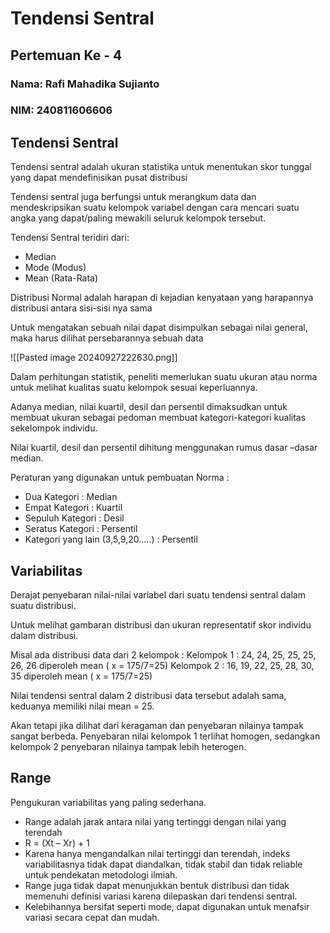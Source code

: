 # Tendensi Sentral
## Pertemuan Ke - 4 

### Nama: Rafi Mahadika Sujianto
### NIM: 240811606606




## Tendensi Sentral
Tendensi sentral adalah ukuran statistika untuk menentukan skor tunggal yang dapat mendefinisikan pusat distribusi

Tendensi sentral juga berfungsi untuk merangkum data dan mendeskripsikan suatu kelompok variabel dengan cara mencari suatu angka yang dapat/paling mewakili seluruk kelompok tersebut.

Tendensi Sentral teridiri dari:
- Median
- Mode (Modus)
- Mean (Rata-Rata)

Distribusi Normal adalah harapan di kejadian kenyataan yang harapannya distribusi antara sisi-sisi nya sama

Untuk mengatakan sebuah nilai dapat disimpulkan sebagai nilai general, maka harus dilihat persebarannya sebuah data

![[Pasted image 20240927222630.png]]



Dalam perhitungan statistik, peneliti memerlukan suatu ukuran atau norma untuk melihat kualitas suatu kelompok sesuai keperluannya.

Adanya median, nilai kuartil, desil dan persentil dimaksudkan untuk membuat ukuran sebagai pedoman membuat kategori-kategori kualitas sekelompok individu. 

Nilai kuartil, desil dan persentil dihitung menggunakan rumus dasar –dasar median.

Peraturan yang digunakan untuk pembuatan Norma :
- Dua Kategori : Median
- Empat Kategori : Kuartil
- Sepuluh Kategori : Desil
- Seratus Kategori : Persentil
-  Kategori yang lain (3,5,9,20.....) : Persentil

## Variabilitas

Derajat penyebaran nilai-nilai variabel dari suatu tendensi sentral dalam suatu distribusi. 

Untuk melihat gambaran distribusi dan ukuran representatif skor individu dalam distribusi. 

Misal ada distribusi data dari 2 kelompok :
Kelompok 1 : 24, 24, 25, 25, 25, 26, 26 diperoleh mean ( x = 175/7=25) 
Kelompok 2 : 16, 19, 22, 25, 28, 30, 35 diperoleh mean ( x = 175/7=25)

Nilai tendensi sentral dalam 2 distribusi data tersebut adalah sama, keduanya memiliki nilai mean = 25. 

Akan tetapi jika dilihat dari keragaman dan penyebaran nilainya tampak sangat berbeda. Penyebaran nilai kelompok 1 terlihat homogen, sedangkan kelompok 2 penyebaran nilainya tampak lebih heterogen.

## Range
Pengukuran variabilitas yang paling sederhana. 
- Range adalah jarak antara nilai yang tertinggi dengan nilai yang terendah 
- R = (Xt – Xr) + 1
- Karena hanya mengandalkan nilai tertinggi dan terendah, indeks variabilitasnya tidak dapat diandalkan, tidak stabil dan tidak reliable untuk pendekatan metodologi ilmiah. 
- Range juga tidak dapat menunjukkan bentuk distribusi dan tidak memenuhi definisi variasi karena dilepaskan dari tendensi sentral. 
- Kelebihannya bersifat seperti mode, dapat digunakan untuk menafsir variasi secara cepat dan mudah.